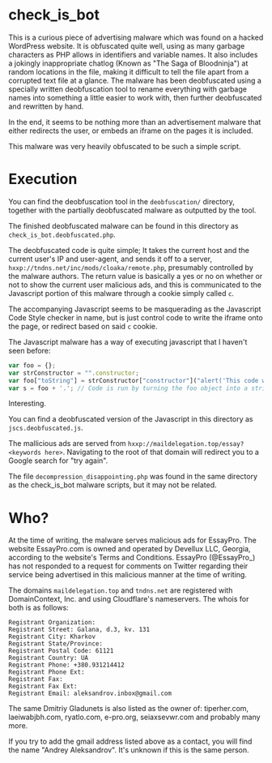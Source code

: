 check_is_bot
============

This is a curious piece of advertising malware which was found on a hacked WordPress website. It is obfuscated quite well, using as many garbage characters as PHP allows in identifiers and variable names. It also includes a jokingly inappropriate chatlog (Known as "The Saga of Bloodninja") at random locations in the file, making it difficult to tell the file apart from a corrupted text file at a glance.
The malware has been deobfuscated using a specially written deobfuscation tool to rename everything with garbage names into something a little easier to work with, then further deobfuscated and rewritten by hand.

In the end, it seems to be nothing more than an advertisement malware that either redirects the user, or embeds an iframe on the pages it is included.

This malware was very heavily obfuscated to be such a simple script.

Execution
=========

You can find the deobfuscation tool in the `deobfuscation/` directory, together with the partially deobfuscated malware as outputted by the tool.

The finished deobfuscated malware can be found in this directory as `check_is_bot.deobfuscated.php`.

The deobfuscated code is quite simple; It takes the current host and the current user's IP and user-agent, and sends it off to a server, `hxxp://tndns.net/inc/mods/cloaka/remote.php`, presumably controlled by the malware authors. The return value is basically a yes or no on whether or not to show the current user malicious ads, and this is communicated to the Javascript portion of this malware through a cookie simply called `c`.

The accompanying Javascript seems to be masquerading as the Javascript Code Style checker in name, but is just control code to write the iframe onto the page, or redirect based on said `c` cookie.

The Javascript malware has a way of executing javascript that I haven't seen before:

```javascript
var foo = {};
var strConstructor = "".constructor;
var foo["toString"] = strConstructor["constructor"]("alert('This code was evald!');");
var s = foo + '.'; // Code is run by turning the foo object into a string!
```

Interesting.

You can find a deobfuscated version of the Javascript in this directory as `jscs.deobfuscated.js`.

The mallicious ads are served from `hxxp://maildelegation.top/essay?<keywords here>`. Navigating to the root of that domain will redirect you to a Google search for "try again".

The file `decompression_disappointing.php` was found in the same directory as the check_is_bot malware scripts, but it may not be related.

Who?
====

At the time of writing, the malware serves malicious ads for EssayPro. The website EssayPro.com is owned and operated by Devellux LLC, Georgia, according to the website's Terms and Conditions.
EssayPro (@EssayPro_) has not responded to a request for comments on Twitter regarding their service being advertised in this malicious manner at the time of writing.

The domains `maildelegation.top` and `tndns.net` are registered with DomainContext, Inc. and using Cloudflare's nameservers. The whois for both is as follows:
```Registrant Name: Dmitriy Gladunets
Registrant Organization: 
Registrant Street: Galana, d.3, kv. 131
Registrant City: Kharkov
Registrant State/Province: 
Registrant Postal Code: 61121
Registrant Country: UA
Registrant Phone: +380.931214412
Registrant Phone Ext: 
Registrant Fax: 
Registrant Fax Ext: 
Registrant Email: aleksandrov.inbox@gmail.com
```

The same Dmitriy Gladunets is also listed as the owner of: tiperher.com, laeiwabjbh.com, ryatlo.com, e-pro.org, seiaxsevwr.com and probably many more.

If you try to add the gmail address listed above as a contact, you will find the name "Andrey Aleksandrov". It's unknown if this is the same person.
